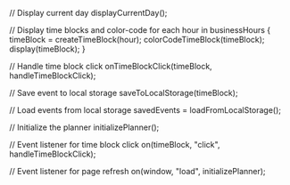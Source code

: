 // Display current day
displayCurrentDay();

// Display time blocks and color-code
for each hour in businessHours {
    timeBlock = createTimeBlock(hour);
    colorCodeTimeBlock(timeBlock);
    display(timeBlock);
}

// Handle time block click
onTimeBlockClick(timeBlock, handleTimeBlockClick);

// Save event to local storage
saveToLocalStorage(timeBlock);

// Load events from local storage
savedEvents = loadFromLocalStorage();

// Initialize the planner
initializePlanner();

// Event listener for time block click
on(timeBlock, "click", handleTimeBlockClick);

// Event listener for page refresh
on(window, "load", initializePlanner);
